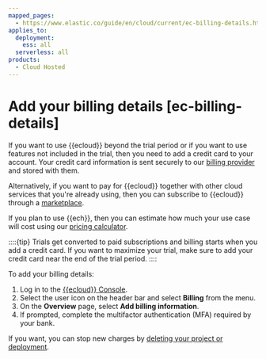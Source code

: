 ```yaml
---
mapped_pages:
  - https://www.elastic.co/guide/en/cloud/current/ec-billing-details.html
applies_to:
  deployment:
    ess: all
  serverless: all
products:
  - Cloud Hosted
---
```


# Add your billing details [ec-billing-details]

If you want to use {{ecloud}} beyond the trial period or if you want to use features not included in the trial, then you need to add a credit card to your account. Your credit card information is sent securely to our [billing provider](http://recurly.com/security) and stored with them.

Alternatively, if you want to pay for {{ecloud}} together with other cloud services that you're already using, then you can subscribe to {{ecloud}} through a [marketplace](/deploy-manage/deploy/elastic-cloud/subscribe-from-marketplace.md).

If you plan to use {{ech}}, then you can estimate how much your use case will cost using our [pricing calculator](https://www.elastic.co/cloud/elasticsearch-service/pricing). 

::::{tip} 
Trials get converted to paid subscriptions and billing starts when you add a credit card. If you want to maximize your trial, make sure to add your credit card near the end of the trial period.
::::

To add your billing details:

1. Log in to the [{{ecloud}} Console](https://cloud.elastic.co?page=docs&placement=docs-body).
2. Select the user icon on the header bar and select **Billing** from the menu.
3. On the **Overview** page, select **Add billing information**.
4. If prompted, complete the multifactor authentication (MFA) required by your bank.

If you want, you can stop new charges by [deleting your project or deployment](/deploy-manage/uninstall/delete-a-cloud-deployment.md).